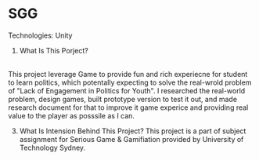 # SGG
Technologies: Unity 

1) What Is This Porject?
 <br/>
   This project leverage Game to provide fun and rich experiecne for student to learn politics, which potentally expecting to solve the real-wrold problem of "Lack of Engagement in Politics for Youth".
   I researched the real-world problem, design games, built prototype version to test it out, and made research document for that to improve it game experice and providing real value to the player as posssile as I can. 
   
3) What Is Intension Behind This Project?
   This project is a part of subject assignment for Serious Game & Gamifiation provided by University of Technology Sydney.
   
